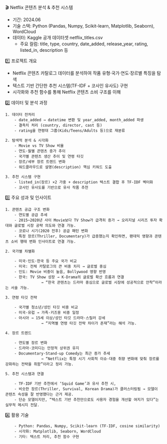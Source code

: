 🎬 Netflix 콘텐츠 분석 & 추천 시스템
- 기간: 2024.06
- 기술 스택: Python (Pandas, Numpy, Scikit-learn, Matplotlib, Seaborn), WordCloud
- 데이터: Kaggle 공개 데이터셋 netflix_titles.csv
    - 주요 컬럼: title, type, country, date_added, release_year, rating, listed_in, description 등

1️⃣ 프로젝트 개요

- Netflix 콘텐츠 카탈로그 데이터를 분석하여 작품 유형·국가·연도·장르별 특징을 탐색
- 텍스트 기반 간단한 추천 시스템(TF-IDF + 코사인 유사도) 구현
- 시각화와 추천 함수를 통해 Netflix 콘텐츠 소비 구조를 이해


2️⃣ 데이터 및 분석 과정

    1. 데이터 전처리
        - date_added → datetime 변환 및 year_added, month_added 파생
        - 결측치 처리 (country, director, cast 등)
        - rating을 연령대 그룹(Kids/Teens/Adults 등)으로 재분류

    2. 탐색적 분석 & 시각화
        - Movie vs TV Show 비율
        - 연도·월별 콘텐츠 증가 추이
        - 국가별 콘텐츠 생산 추이 및 연령 타깃
        - 장르/세부 장르 트렌드 변화
        - 워드클라우드로 설명(description) 핵심 키워드 도출

    3. 추천 시스템 구현
        - listed_in(장르) ×2 가중 + description 텍스트 결합 후 TF-IDF 벡터화
        - 코사인 유사도를 기반으로 유사 작품 추천


3️⃣ 주요 성과 및 인사이트

    1. 콘텐츠 공급 구조 변화
        - 연도별 공급 추세
        - 2015~2020년 사이 Movie보다 TV Show가 급격히 증가 → 오리지널 시리즈 투자 확대와 글로벌 시장 공략 의도와 연결 가능.
        - 코로나 시기(2020 전후) 공급 패턴 변화
        - 특정 장르(Thriller, Documentary)가 급증했는지 확인하면, 팬데믹 영향과 콘텐츠 소비 행태 변화 인사이트로 연결 가능.

    2. 국가별 차별화

        - 미국·인도·한국 등 주요 국가 비교
        - 미국: 전체 카탈로그의 큰 비중 차지 → 글로벌 중심
        - 인도: Movie 비중이 높음, Bollywood 영향 반영
        - 한국: TV Show 성장 → K-Drama의 글로벌 확산 흐름과 연결
                    → “한국 콘텐츠는 드라마 중심으로 글로벌 시장에 성공적으로 안착”이라는 서술 가능.

    3. 연령 타깃 전략

        - 국가별 청소년/성인 타깃 비중 비교
        - 미국·유럽 → 가족·키즈용 비중 일정
        - 아시아 → 15세 이상/성인 타깃 드라마·스릴러 강세
                    → “지역별 연령 타깃 전략 차이가 존재”라는 해석 가능.

    4. 장르 트렌드

        - 연도별 장르 변화
        - 드라마·코미디는 안정적 상위권 유지
        - Documentary·Stand-up Comedy는 최근 증가 추세
                    → “Netflix는 특정 시기 사회적 이슈·대중 취향 변화에 맞춰 장르를 강화하는 전략을 취함”이라고 정리 가능.

    5. 추천 시스템과 연결

        - TF-IDF 기반 추천에서 ‘Squid Game’과 유사 추천 시,
        - 비슷한 장르(Thriller, Survival, Korean Drama)가 클러스터링됨 → 모델이 콘텐츠 속성을 잘 반영했다는 근거 제공.
        - 단순 모델이지만, “텍스트 기반 추천만으로도 사용자 경험을 개선할 여지가 있다”는 실무적 메시지 전달.


4️⃣ 활용 기술

        - Python: Pandas, Numpy, Scikit-learn (TF-IDF, cosine similarity)
        - 시각화: Matplotlib, Seaborn, WordCloud
        - 기타: 텍스트 처리, 추천 함수 구현
